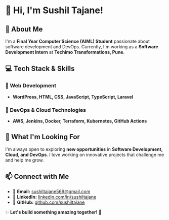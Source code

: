 # 👋 Hi, I'm Sushil Tajane!  

## 🚀 About Me  
I'm a **Final Year Computer Science (AIML) Student** passionate about software development and DevOps. Currently, I'm working as a **Software Development Intern** at **Techimo Transformations, Pune**.  

## 💻 Tech Stack & Skills  
### 🔹 Web Development  
- **WordPress, HTML, CSS, JavaScript, TypeScript, Laravel**  

### 🔹 DevOps & Cloud Technologies  
- **AWS, Jenkins, Docker, Terraform, Kubernetes, GitHub Actions**  

## 🎯 What I'm Looking For  
I'm always open to exploring **new opportunities** in **Software Development, Cloud, and DevOps**. I love working on innovative projects that challenge me and help me grow.  

## 📫 Connect with Me  
- 📧 **Email:** sushiltajane569@gmail.com  
- 🔗 **LinkedIn:** [linkedin.com/in/sushiltajane](#)  
- 🐙 **GitHub:** [github.com/sushiltajane](#)  

✨ **Let's build something amazing together!** 🚀  


<!---
sushiltajane/sushiltajane is a ✨ special ✨ repository because its `README.md` (this file) appears on your GitHub profile.
You can click the Preview link to take a look at your changes.
--->
